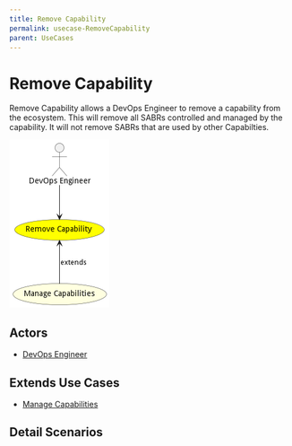 ```yaml
---
title: Remove Capability
permalink: usecase-RemoveCapability
parent: UseCases
---
```

# Remove Capability

Remove Capability allows a DevOps Engineer to remove a capability from the ecosystem. This will remove all SABRs controlled and managed by the capability. It will not remove SABRs that are used by other Capabilties.

![Activities Diagram](./Activities.png)

## Actors

* [DevOps Engineer](actor-devops)





## Extends Use Cases

* [Manage Capabilities](usecase-ManageCapabilities)







## Detail Scenarios





